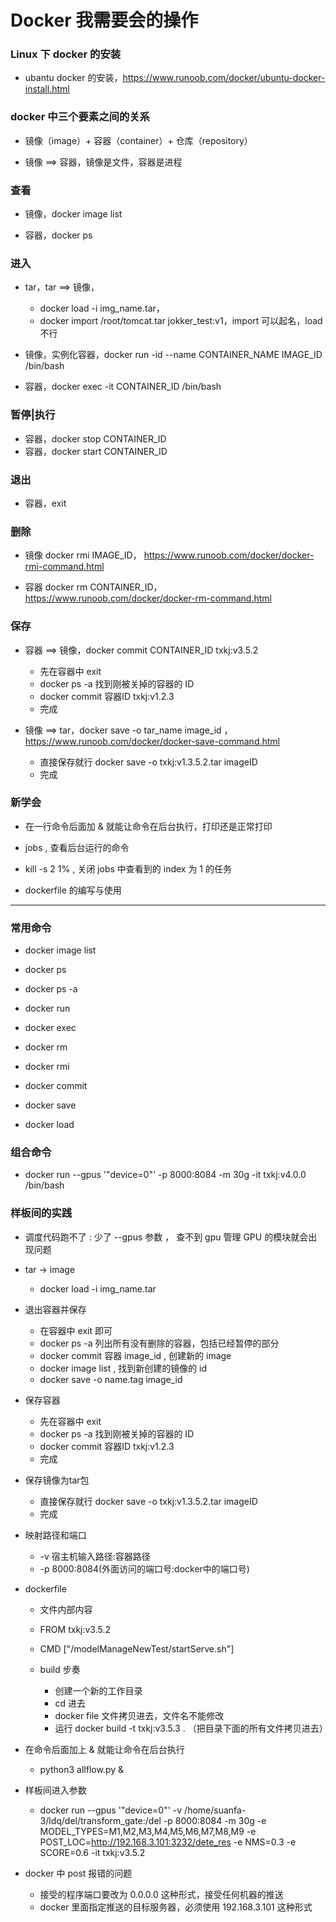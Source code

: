 
# Docker 我需要会的操作


### Linux 下 docker 的安装

* ubantu docker 的安装，https://www.runoob.com/docker/ubuntu-docker-install.html

### docker 中三个要素之间的关系

* 镜像（image）+ 容器（container）+ 仓库（repository）

* 镜像 ==> 容器，镜像是文件，容器是进程

### 查看

* 镜像，docker image list

* 容器，docker ps

### 进入

* tar，tar ==> 镜像，
    * docker load -i img_name.tar，
    * docker import /root/tomcat.tar jokker_test:v1，import 可以起名，load 不行
    
* 镜像，实例化容器，docker run -id --name CONTAINER_NAME  IMAGE_ID /bin/bash

* 容器，docker exec -it CONTAINER_ID  /bin/bash

### 暂停|执行

* 容器，docker stop CONTAINER_ID
* 容器，docker start CONTAINER_ID

### 退出

* 容器，exit
 
### 删除

* 镜像 docker rmi IMAGE_ID， https://www.runoob.com/docker/docker-rmi-command.html

* 容器 docker rm CONTAINER_ID，https://www.runoob.com/docker/docker-rm-command.html
    
### 保存

* 容器 ==> 镜像，docker commit CONTAINER_ID txkj:v3.5.2
    * 先在容器中 exit
    * docker ps -a 找到刚被关掉的容器的 ID
    * docker commit 容器ID txkj:v1.2.3
    * 完成

* 镜像 ==> tar，docker save -o tar_name image_id ，https://www.runoob.com/docker/docker-save-command.html
    * 直接保存就行 docker save -o txkj:v1.3.5.2.tar imageID 
    * 完成

### 新学会

* 在一行命令后面加 & 就能让命令在后台执行，打印还是正常打印 

* jobs , 查看后台运行的命令

* kill -s 2 1% , 关闭 jobs 中查看到的 index 为 1 的任务  

* dockerfile 的编写与使用

---

### 常用命令

* docker image list

* docker ps
* docker ps -a

* docker run 

* docker exec

* docker rm 
* docker rmi

* docker commit 

* docker save

* docker load 


### 组合命令

* docker run --gpus '"device=0"'  -p 8000:8084 -m 30g  -it txkj:v4.0.0 /bin/bash 


### 样板间的实践

* 调度代码跑不了 : 少了 --gpus 参数 ， 查不到 gpu 管理 GPU 的模块就会出现问题

* tar -> image
    * docker load -i img_name.tar

* 退出容器并保存
    * 在容器中 exit 即可
    * docker ps -a 列出所有没有删除的容器，包括已经暂停的部分
    * docker commit 容器 image_id , 创建新的 image 
    * docker image list , 找到新创建的镜像的 id
    * docker save -o name.tag image_id

* 保存容器
    * 先在容器中 exit
    * docker ps -a 找到刚被关掉的容器的 ID
    * docker commit 容器ID txkj:v1.2.3
    * 完成
    
* 保存镜像为tar包
    * 直接保存就行 docker save -o txkj:v1.3.5.2.tar imageID 
    * 完成

* 映射路径和端口
    * -v 宿主机输入路径:容器路径
    * -p 8000:8084(外面访问的端口号:docker中的端口号)

* dockerfile 
    * 文件内部内容
    * FROM txkj:v3.5.2 
    * CMD ["/modelManageNewTest/startServe.sh"]

    * build 步奏
        * 创建一个新的工作目录
        * cd 进去
        * docker file 文件拷贝进去，文件名不能修改
        * 运行 docker build -t txkj:v3.5.3 .			（把目录下面的所有文件拷贝进去）

* 在命令后面加上 & 就能让命令在后台执行
    * python3 allflow.py &

* 样板间进入参数
    * docker run --gpus '"device=0"' -v /home/suanfa-3/ldq/del/transform_gate:/del -p 8000:8084 -m 30g -e MODEL_TYPES=M1,M2,M3,M4,M5,M6,M7,M8,M9 -e POST_LOC=http://192.168.3.101:3232/dete_res  -e NMS=0.3 -e SCORE=0.6 -it txkj:v3.5.2

* docker 中 post 报错的问题
    * 接受的程序端口要改为 0.0.0.0 这种形式，接受任何机器的推送
    * docker 里面指定推送的目标服务器，必须使用 192.168.3.101 这种形式

    
    
    
